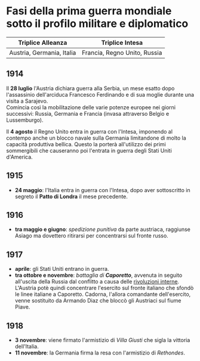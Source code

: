 # Fasi della prima guerra mondiale sotto il profilo militare e diplomatico

| Triplice Alleanza | Triplice Intesa |
| :-: | :-: |
| Austria, Germania, Italia | Francia, Regno Unito, Russia |

## 1914

Il **28 luglio** l'Austria dichiara guerra alla Serbia, un mese esatto dopo
l'assassinio dell'arciduca Francesco Ferdinando e di sua moglie durante una
visita a Sarajevo.\
Comincia così la mobilitazione delle varie potenze europee nei giorni
successivi: Russia, Germania e Francia (invasa attraverso Belgio e Lussemburgo).

Il **4 agosto** il Regno Unito entra in guerra con l'Intesa, imponendo al
contempo anche un blocco navale sulla Germania limitandone di molto la capacità
produttiva bellica. Questo la porterà all'utilizzo dei primi sommergibili che
causeranno poi l'entrata in guerra degli Stati Uniti d'America.

## 1915

- **24 maggio**: l'Italia entra in guerra con l'Intesa, dopo aver sottoscritto
  in segreto il **Patto di Londra** il mese precedente.

## 1916

- **tra maggio e giugno**: *spedizione punitiva* da parte austriaca, raggiunse
  Asiago ma dovettero ritirarsi per concentrarsi sul fronte russo.

## 1917

- **aprile**: gli Stati Uniti entrano in guerra.
- **tra ottobre e novembre**: *battaglia di **Caporetto***, avvenuta in seguito
  all'uscita della Russia dal conflitto a causa delle
  [rivoluzioni interne](5.md#ottobre-1917). L'Austria potè quindi concentrare
  l'esercito sul fronte italiano che sfondò le linee italiane a Caporetto.
  Cadorna, l'allora comandante dell'esercito, venne sostituito da Armando Diaz
  che bloccò gli Austriaci sul fiume Piave.

## 1918

- **3 novembre**: viene firmato l'armistizio di *Villa Giusti* che sigla la
  vittoria dell'Italia.
- **11 novembre**: la Germania firma la resa con l'armistizio di *Rethondes*.
